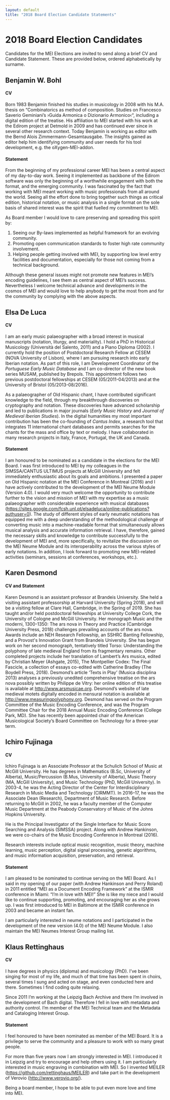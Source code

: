```yaml
---
layout: default
title: "2018 Board Election Candidate Statements"
---
```


# 2018 Board Election Candidates

Candidates for the MEI Elections are invited to send along a brief CV and Candidate Statement. These are provided below, ordered alphabetically by surname.

## Benjamin W. Bohl

#### CV

Born 1983 Benjamin finished his studies in musicology in 2008 with his M.A. thesis on “Combinatorics as method of composition. Studies on Francesco Saverio Geminiani’s ›Guida Armonica o Dizionario Armonico‹“, including a digital edition of the treatise. His affiliation to MEI started with his work at the Edirom project at Detmold in 2009 and has continued ever since in several other research context. Today Benjamin is working as editor with the Bernd Alois Zimmermann-Gesamtausgabe. The insights gained as editor help him identifying community and user needs for his tool development, e.g. the oXygen-MEI-addon.

#### Statement

From the beginning of my professional career MEI has been a central aspect of my day-to-day work. Seeing it implemented as backbone of the Edirom software was only the beginning of a worthwhile engagement with both the format, and the emerging community. I was fascinated by the fact that working with MEI meant working with music professionals from all around the world. Seeing all the effort done to bring together such things as critical edition, historical notation, or music analysis in a single format on the sole basis of shared interest was the spirit that fuelled my commitment to MEI.

As Board member I would love to care preserving and spreading this spirit by:

1. Seeing our By-laws implemented as helpful framework for an evolving community.
1. Promoting open communication standards to foster high rate community involvement.
1. Helping people getting involved with MEI, by supporting low level entry facilities and documentation, especially for those not coming from a technical background.

Although these general issues might not promote new features in MEI’s encoding guidelines, I see them as central aspect of MEI’s success. Nevertheless I welcome technical advance and developments in the cosmos of MEI and would love to help anybody to get the most from and for the community by complying with the above aspects.


## Elsa De Luca

#### CV

I am an early music palaeographer with a broad interest in musical manuscripts (notation, liturgy, and materiality). I hold a PhD in Historical Musicology (Università del Salento, 2011) and a Piano Diploma (2002). I currently hold the position of Postdoctoral Research Fellow at CESEM (NOVA University of Lisbon), where I am pursuing research into early Iberian notation. As part of this role, I am Development Coordinator of the *Portuguese Early Music Database* and I am co-director of the new book series MUSAM, published by Brepols. This appointment follows two previous postdoctoral fellowships at CESEM (05/2011-04/2013) and at the University of Bristol (05/2013-08/2016). 

As a palaeographer of Old Hispanic chant, I have contributed significant knowledge to the field, through my breakthrough discoveries on cryptography and notation. These discoveries have advanced scholarship and led to publications in major journals (*Early Music History* and *Journal of Medieval Iberian Studies*). In the digital humanities my most important contribution has been the co-founding of *Cantus Index*, a research tool that integrates 11 international chant databases and permits searches for the chants for the mass and office by text or melody. I have collaborated in many research projects in Italy, France, Portugal, the UK and Canada.

#### Statement

I am honoured to be nominated as a candidate in the elections for the MEI Board. I was first introduced to MEI by my colleagues in the SIMSSA/CANTUS ULTIMUS projects at McGill University and felt immediately enthusiastic about its goals and ambitions. I presented a paper on Old Hispanic notation at the MEI Conference in Montreal (2016) and I have actively contributed to the development of the MEI Neume Module (Version 4.0). I would very much welcome the opportunity to contribute further to the vision and mission of MEI with my expertise as a music palaeographer with considerable experience with musical databases (https://sites.google.com/fcsh.unl.pt/elsadeluca/online-publications?authuser=0). The study of different styles of early neumatic notations has equipped me with a deep understanding of the methodological challenge of converting music into a machine-readable format that simultaneously allows musical analysis and accurate information retrieval. I have, therefore, gained the necessary skills and knowledge to contribute successfully to the development of MEI and, more specifically, to revitalize the discussion on the MEI Neume Module and its interoperability across the various styles of early notations. In addition, I look forward to promoting new MEI-related activities (seminars, sessions at conferences, workshops, etc.).

## Karen Desmond

#### CV and Statement

Karen Desmond is an assistant professor at Brandeis University. She held a visiting assistant professorship at Harvard University (Spring 2018), and will be a visiting fellow at Clare Hall, Cambridge, in the Spring of 2019. She has taught and/or held postdoctoral fellowships at University College Cork, the University of Cologne and McGill University. Her monograph Music and the moderni, 1300-1350: The ars nova in Theory and Practice (Cambridge University Press, 2018) challenges prevailing accounts of the ars nova. Awards include an NEH Research Fellowship, an SSHRC Banting Fellowship, and a Provost's Innovation Grant from Brandeis University. She has begun work on her second monograph, tentatively titled Torso: Understanding the polyphony of late medieval England from its fragmentary remains. Other completed projects include her translation of Lambert’s Ars musica, edited by Christian Meyer (Ashgate, 2015), The Montpellier Codex: The Final Fascicle, a collection of essays co-edited with Catherine Bradley (The Boydell Press, 2018). Desmond’s article ‘Texts in Play’ (Musica disciplina 2013) analyses a previously unedited comprehensive treatise on the ars nova possibly written by Philippe de Vitry: her online edition of this treatise is available at http://www.arsmusicae.org. Desmond’s website of late medieval motets digitally encoded in mensural notation is available at http://www.measuringpolyphony.org. Desmond has served on the Program Committee of the Music Encoding Conference, and was the Program Committee Chair for the 2018 Annual Music Encoding Conference (College Park, MD). She has recently been appointed chair of the American Musicological Society’s Board Committee on Technology for a three-year term.

## Ichiro Fujinaga

#### CV

Ichiro Fujinaga is an Associate Professor at the Schulich School of Music at McGill University.  He has degrees in Mathematics (B.Sc, University of Alberta), Music/Percussion (B.Mus, University of Alberta), Music Theory (MA, McGill University), and Music Technology (PhD, McGill University). In 2003-4, he was the Acting Director of the Center for Interdisciplinary Research in Music Media and Technology (CIRMMT). In 2016–17, he was the Associate Dean (Research), Department of Music Research. Before returning to McGill in 2002, he was a faculty member of the Computer Music Department at the Peabody Conservatory of Music of the Johns Hopkins University.

He is the Principal Investigator of the Single Interface for Music Score Searching and Analysis (SIMSSA) project. Along with Andrew Hankinson, we were co-chairs of the Music Encoding Conference in Montreal (2016).

Research interests include optical music recognition, music theory, machine learning, music perception, digital signal processing, genetic algorithms, and music information acquisition, preservation, and retrieval.

#### Statement

I am pleased to be nominated to continue serving on the MEI Board. As I said in my opening of our paper (with Andrew Hankinson and Perry Roland) in 2011 entitled “MEI as a Document Encoding Framework” at the ISMIR conference in Miami: “I’m in love with MEI!” She is like my niece and I would like to continue supporting, promoting, and encouraging her as she grows up. I was first introduced to MEI in Baltimore at the ISMIR conference in 2003 and became an instant fan.

I am particularly interested in neume notations and I participated in the development of the new version (4.0) of the MEI Neume Module. I also maintain the MEI Neumes Interest Group mailing list.

## Klaus Rettinghaus

#### CV

I have degrees in physics (diploma) and musicology (PhD). I’ve been singing for most of my life, and much of that time has been spent in choirs, several times I sung and acted on stage, and even conducted here and there. Sometimes I find coding quite relaxing.

Since 2011 I’m working at the Leipzig Bach Archive and there I’m involved in the development of Bach digital. Therefore I fell in love with metadata and authority control. I’m member of the MEI Technical team and the Metadata and Cataloging Interest Group.

#### Statement

I feel honoured to have been nominated as member of the MEI Board. It is a privilege to serve the community and a pleasure to work with so many great people.

For more than five years now I am strongly interested in MEI. I introduced it in Leipzig and try to encourage and help others using it. I am particularly interested in music engraving in combination with MEI. So I invented MEILER (https://github.com/rettinghaus/MEILER) and take part in the development of Verovio (http://www.verovio.org/).

Being a board member, I hope to be able to put even more love and time into MEI.

